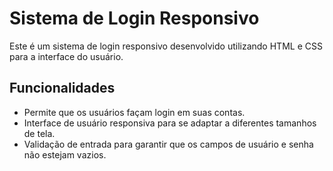 # Sistema de Login Responsivo

Este é um sistema de login responsivo desenvolvido utilizando HTML e CSS para a interface do usuário.

## Funcionalidades

- Permite que os usuários façam login em suas contas.
- Interface de usuário responsiva para se adaptar a diferentes tamanhos de tela.
- Validação de entrada para garantir que os campos de usuário e senha não estejam vazios.
